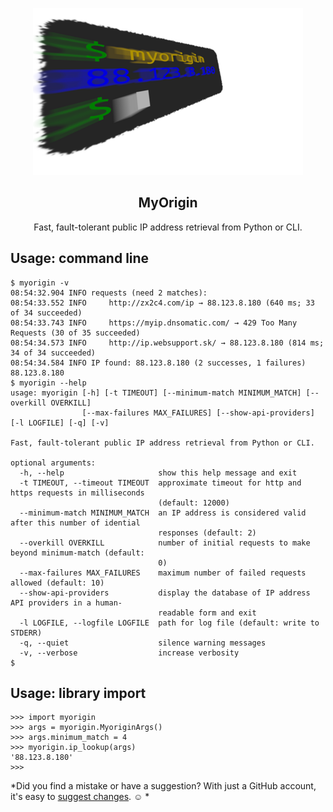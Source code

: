 <p align="center">
  <img src="https://raw.githubusercontent.com/bitinerant/myorigin/main/logo.png" />
</p>

<h2 align="center">MyOrigin</h2>

<p align="center">
Fast, fault-tolerant public IP address retrieval from Python or CLI.
</p>

## Usage: command line

```
$ myorigin -v
08:54:32.904 INFO requests (need 2 matches):
08:54:33.552 INFO     http://zx2c4.com/ip → 88.123.8.180 (640 ms; 33 of 34 succeeded)
08:54:33.743 INFO     https://myip.dnsomatic.com/ → 429 Too Many Requests (30 of 35 succeeded)
08:54:34.573 INFO     http://ip.websupport.sk/ → 88.123.8.180 (814 ms; 34 of 34 succeeded)
08:54:34.584 INFO IP found: 88.123.8.180 (2 successes, 1 failures)
88.123.8.180
$ myorigin --help
usage: myorigin [-h] [-t TIMEOUT] [--minimum-match MINIMUM_MATCH] [--overkill OVERKILL]
                [--max-failures MAX_FAILURES] [--show-api-providers] [-l LOGFILE] [-q] [-v]

Fast, fault-tolerant public IP address retrieval from Python or CLI.

optional arguments:
  -h, --help                     show this help message and exit
  -t TIMEOUT, --timeout TIMEOUT  approximate timeout for http and https requests in milliseconds
                                 (default: 12000)
  --minimum-match MINIMUM_MATCH  an IP address is considered valid after this number of idential
                                 responses (default: 2)
  --overkill OVERKILL            number of initial requests to make beyond minimum-match (default:
                                 0)
  --max-failures MAX_FAILURES    maximum number of failed requests allowed (default: 10)
  --show-api-providers           display the database of IP address API providers in a human-
                                 readable form and exit
  -l LOGFILE, --logfile LOGFILE  path for log file (default: write to STDERR)
  -q, --quiet                    silence warning messages
  -v, --verbose                  increase verbosity
$ 
```

## Usage: library import

```
>>> import myorigin
>>> args = myorigin.MyoriginArgs()
>>> args.minimum_match = 4
>>> myorigin.ip_lookup(args)
'88.123.8.180'
>>> 
```

*Did you find a mistake or have a suggestion? With just a GitHub account, it's easy to [suggest changes](https://github.com/bitinerant/myorigin/blob/main/README.md). ☺ *

